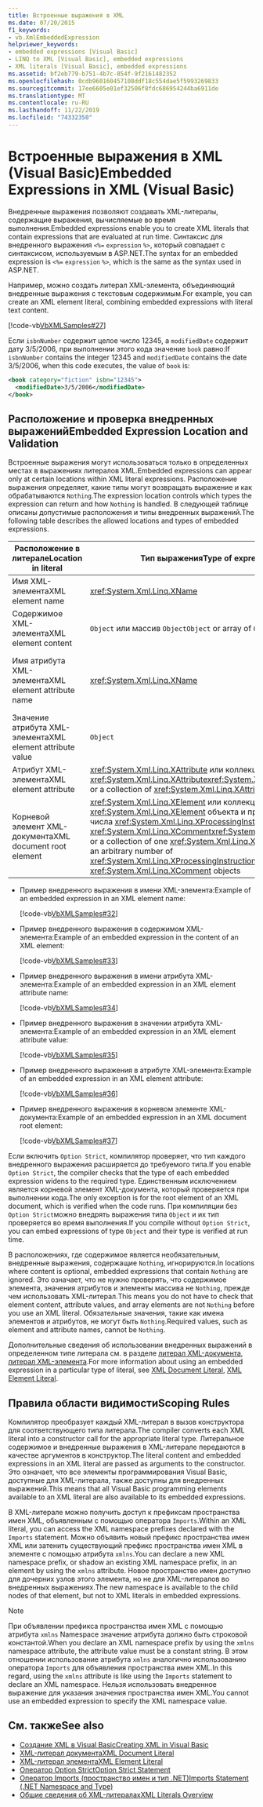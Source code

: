 ```yaml
---
title: Встроенные выражения в XML
ms.date: 07/20/2015
f1_keywords:
- vb.XmlEmbeddedExpression
helpviewer_keywords:
- embedded expressions [Visual Basic]
- LINQ to XML [Visual Basic], embedded expressions
- XML literals [Visual Basic], embedded expressions
ms.assetid: bf2eb779-b751-4b7c-854f-9f2161482352
ms.openlocfilehash: 0cdb960160457108ddf18c554dae5f5993269833
ms.sourcegitcommit: 17ee6605e01ef32506f8fdc686954244ba6911de
ms.translationtype: MT
ms.contentlocale: ru-RU
ms.lasthandoff: 11/22/2019
ms.locfileid: "74332350"
---
```

# <a name="embedded-expressions-in-xml-visual-basic"></a><span data-ttu-id="22683-102">Встроенные выражения в XML (Visual Basic)</span><span class="sxs-lookup"><span data-stu-id="22683-102">Embedded Expressions in XML (Visual Basic)</span></span>
<span data-ttu-id="22683-103">Внедренные выражения позволяют создавать XML-литералы, содержащие выражения, вычисляемые во время выполнения.</span><span class="sxs-lookup"><span data-stu-id="22683-103">Embedded expressions enable you to create XML literals that contain expressions that are evaluated at run time.</span></span> <span data-ttu-id="22683-104">Синтаксис для внедренного выражения `<%=` `expression` `%>`, который совпадает с синтаксисом, используемым в ASP.NET.</span><span class="sxs-lookup"><span data-stu-id="22683-104">The syntax for an embedded expression is `<%=` `expression` `%>`, which is the same as the syntax used in ASP.NET.</span></span>  
  
 <span data-ttu-id="22683-105">Например, можно создать литерал XML-элемента, объединяющий внедренные выражения с текстовым содержимым.</span><span class="sxs-lookup"><span data-stu-id="22683-105">For example, you can create an XML element literal, combining embedded expressions with literal text content.</span></span>  
  
 [!code-vb[VbXMLSamples#27](~/samples/snippets/visualbasic/VS_Snippets_VBCSharp/VbXMLSamples/VB/XMLSamples13.vb#27)]  
  
 <span data-ttu-id="22683-106">Если `isbnNumber` содержит целое число 12345, а `modifiedDate` содержит дату 3/5/2006, при выполнении этого кода значение `book` равно:</span><span class="sxs-lookup"><span data-stu-id="22683-106">If `isbnNumber` contains the integer 12345 and `modifiedDate` contains the date 3/5/2006, when this code executes, the value of `book` is:</span></span>  
  
```xml  
<book category="fiction" isbn="12345">  
  <modifiedDate>3/5/2006</modifiedDate>  
</book>  
```  
  
## <a name="embedded-expression-location-and-validation"></a><span data-ttu-id="22683-107">Расположение и проверка внедренных выражений</span><span class="sxs-lookup"><span data-stu-id="22683-107">Embedded Expression Location and Validation</span></span>  
 <span data-ttu-id="22683-108">Встроенные выражения могут использоваться только в определенных местах в выражениях литералов XML.</span><span class="sxs-lookup"><span data-stu-id="22683-108">Embedded expressions can appear only at certain locations within XML literal expressions.</span></span> <span data-ttu-id="22683-109">Расположение выражения определяет, какие типы могут возвращать выражение и как обрабатываются `Nothing`.</span><span class="sxs-lookup"><span data-stu-id="22683-109">The expression location controls which types the expression can return and how `Nothing` is handled.</span></span> <span data-ttu-id="22683-110">В следующей таблице описаны допустимые расположения и типы внедренных выражений.</span><span class="sxs-lookup"><span data-stu-id="22683-110">The following table describes the allowed locations and types of embedded expressions.</span></span>  
  
|<span data-ttu-id="22683-111">Расположение в литерале</span><span class="sxs-lookup"><span data-stu-id="22683-111">Location in literal</span></span>|<span data-ttu-id="22683-112">Тип выражения</span><span class="sxs-lookup"><span data-stu-id="22683-112">Type of expression</span></span>|<span data-ttu-id="22683-113">Обработка `Nothing`</span><span class="sxs-lookup"><span data-stu-id="22683-113">Handling of `Nothing`</span></span>|  
|---|---|---|  
|<span data-ttu-id="22683-114">Имя XML-элемента</span><span class="sxs-lookup"><span data-stu-id="22683-114">XML element name</span></span>|<xref:System.Xml.Linq.XName>|<span data-ttu-id="22683-115">Ошибка</span><span class="sxs-lookup"><span data-stu-id="22683-115">Error</span></span>|  
|<span data-ttu-id="22683-116">Содержимое XML-элемента</span><span class="sxs-lookup"><span data-stu-id="22683-116">XML element content</span></span>|<span data-ttu-id="22683-117">`Object` или массив `Object`</span><span class="sxs-lookup"><span data-stu-id="22683-117">`Object` or array of `Object`</span></span>|<span data-ttu-id="22683-118">Не учитывается</span><span class="sxs-lookup"><span data-stu-id="22683-118">Ignored</span></span>|  
|<span data-ttu-id="22683-119">Имя атрибута XML-элемента</span><span class="sxs-lookup"><span data-stu-id="22683-119">XML element attribute name</span></span>|<xref:System.Xml.Linq.XName>|<span data-ttu-id="22683-120">Ошибка, если значение атрибута также не `Nothing`</span><span class="sxs-lookup"><span data-stu-id="22683-120">Error, unless the attribute value is also `Nothing`</span></span>|  
|<span data-ttu-id="22683-121">Значение атрибута XML-элемента</span><span class="sxs-lookup"><span data-stu-id="22683-121">XML element attribute value</span></span>|`Object`|<span data-ttu-id="22683-122">Объявление атрибута пропущено</span><span class="sxs-lookup"><span data-stu-id="22683-122">Attribute declaration ignored</span></span>|  
|<span data-ttu-id="22683-123">Атрибут XML-элемента</span><span class="sxs-lookup"><span data-stu-id="22683-123">XML element attribute</span></span>|<span data-ttu-id="22683-124"><xref:System.Xml.Linq.XAttribute> или коллекция <xref:System.Xml.Linq.XAttribute></span><span class="sxs-lookup"><span data-stu-id="22683-124"><xref:System.Xml.Linq.XAttribute> or a collection of <xref:System.Xml.Linq.XAttribute></span></span>|<span data-ttu-id="22683-125">Не учитывается</span><span class="sxs-lookup"><span data-stu-id="22683-125">Ignored</span></span>|  
|<span data-ttu-id="22683-126">Корневой элемент XML-документа</span><span class="sxs-lookup"><span data-stu-id="22683-126">XML document root element</span></span>|<span data-ttu-id="22683-127"><xref:System.Xml.Linq.XElement> или коллекция из одного <xref:System.Xml.Linq.XElement> объекта и произвольного числа <xref:System.Xml.Linq.XProcessingInstruction> и объектов <xref:System.Xml.Linq.XComment></span><span class="sxs-lookup"><span data-stu-id="22683-127"><xref:System.Xml.Linq.XElement> or a collection of one <xref:System.Xml.Linq.XElement> object and an arbitrary number of <xref:System.Xml.Linq.XProcessingInstruction> and <xref:System.Xml.Linq.XComment> objects</span></span>|<span data-ttu-id="22683-128">Не учитывается</span><span class="sxs-lookup"><span data-stu-id="22683-128">Ignored</span></span>|  
  
- <span data-ttu-id="22683-129">Пример внедренного выражения в имени XML-элемента:</span><span class="sxs-lookup"><span data-stu-id="22683-129">Example of an embedded expression in an XML element name:</span></span>  
  
     [!code-vb[VbXMLSamples#32](~/samples/snippets/visualbasic/VS_Snippets_VBCSharp/VbXMLSamples/VB/XMLSamples13.vb#32)]  
  
- <span data-ttu-id="22683-130">Пример внедренного выражения в содержимом XML-элемента:</span><span class="sxs-lookup"><span data-stu-id="22683-130">Example of an embedded expression in the content of an XML element:</span></span>  
  
     [!code-vb[VbXMLSamples#33](~/samples/snippets/visualbasic/VS_Snippets_VBCSharp/VbXMLSamples/VB/XMLSamples13.vb#33)]  
  
- <span data-ttu-id="22683-131">Пример внедренного выражения в имени атрибута XML-элемента:</span><span class="sxs-lookup"><span data-stu-id="22683-131">Example of an embedded expression in an XML element attribute name:</span></span>  
  
     [!code-vb[VbXMLSamples#34](~/samples/snippets/visualbasic/VS_Snippets_VBCSharp/VbXMLSamples/VB/XMLSamples13.vb#34)]  
  
- <span data-ttu-id="22683-132">Пример внедренного выражения в значении атрибута XML-элемента:</span><span class="sxs-lookup"><span data-stu-id="22683-132">Example of an embedded expression in an XML element attribute value:</span></span>  
  
     [!code-vb[VbXMLSamples#35](~/samples/snippets/visualbasic/VS_Snippets_VBCSharp/VbXMLSamples/VB/XMLSamples13.vb#35)]  
  
- <span data-ttu-id="22683-133">Пример внедренного выражения в атрибуте XML-элемента:</span><span class="sxs-lookup"><span data-stu-id="22683-133">Example of an embedded expression in an XML element attribute:</span></span>  
  
     [!code-vb[VbXMLSamples#36](~/samples/snippets/visualbasic/VS_Snippets_VBCSharp/VbXMLSamples/VB/XMLSamples13.vb#36)]  
  
- <span data-ttu-id="22683-134">Пример внедренного выражения в корневом элементе XML-документа:</span><span class="sxs-lookup"><span data-stu-id="22683-134">Example of an embedded expression in an XML document root element:</span></span>  
  
     [!code-vb[VbXMLSamples#37](~/samples/snippets/visualbasic/VS_Snippets_VBCSharp/VbXMLSamples/VB/XMLSamples13.vb#37)]  
  
 <span data-ttu-id="22683-135">Если включить `Option Strict`, компилятор проверяет, что тип каждого внедренного выражения расширяется до требуемого типа.</span><span class="sxs-lookup"><span data-stu-id="22683-135">If you enable `Option Strict`, the compiler checks that the type of each embedded expression widens to the required type.</span></span> <span data-ttu-id="22683-136">Единственным исключением является корневой элемент XML-документа, который проверяется при выполнении кода.</span><span class="sxs-lookup"><span data-stu-id="22683-136">The only exception is for the root element of an XML document, which is verified when the code runs.</span></span> <span data-ttu-id="22683-137">При компиляции без `Option Strict`можно внедрять выражения типа `Object` и их тип проверяется во время выполнения.</span><span class="sxs-lookup"><span data-stu-id="22683-137">If you compile without `Option Strict`, you can embed expressions of type `Object` and their type is verified at run time.</span></span>  
  
 <span data-ttu-id="22683-138">В расположениях, где содержимое является необязательным, внедренные выражения, содержащие `Nothing`, игнорируются.</span><span class="sxs-lookup"><span data-stu-id="22683-138">In locations where content is optional, embedded expressions that contain `Nothing` are ignored.</span></span> <span data-ttu-id="22683-139">Это означает, что не нужно проверять, что содержимое элемента, значения атрибутов и элементы массива не `Nothing`, прежде чем использовать XML-литерал.</span><span class="sxs-lookup"><span data-stu-id="22683-139">This means you do not have to check that element content, attribute values, and array elements are not `Nothing` before you use an XML literal.</span></span> <span data-ttu-id="22683-140">Обязательные значения, такие как имена элементов и атрибутов, не могут быть `Nothing`.</span><span class="sxs-lookup"><span data-stu-id="22683-140">Required values, such as element and attribute names, cannot be `Nothing`.</span></span>  
  
 <span data-ttu-id="22683-141">Дополнительные сведения об использовании внедренных выражений в определенном типе литерала см. в разделе [литерал XML-документа](../../../../visual-basic/language-reference/xml-literals/xml-document-literal.md), [литерал XML-элемента](../../../../visual-basic/language-reference/xml-literals/xml-element-literal.md).</span><span class="sxs-lookup"><span data-stu-id="22683-141">For more information about using an embedded expression in a particular type of literal, see [XML Document Literal](../../../../visual-basic/language-reference/xml-literals/xml-document-literal.md), [XML Element Literal](../../../../visual-basic/language-reference/xml-literals/xml-element-literal.md).</span></span>  
  
## <a name="scoping-rules"></a><span data-ttu-id="22683-142">Правила области видимости</span><span class="sxs-lookup"><span data-stu-id="22683-142">Scoping Rules</span></span>  
 <span data-ttu-id="22683-143">Компилятор преобразует каждый XML-литерал в вызов конструктора для соответствующего типа литерала.</span><span class="sxs-lookup"><span data-stu-id="22683-143">The compiler converts each XML literal into a constructor call for the appropriate literal type.</span></span> <span data-ttu-id="22683-144">Литеральное содержимое и внедренные выражения в XML-литерале передаются в качестве аргументов в конструктор.</span><span class="sxs-lookup"><span data-stu-id="22683-144">The literal content and embedded expressions in an XML literal are passed as arguments to the constructor.</span></span> <span data-ttu-id="22683-145">Это означает, что все элементы программирования Visual Basic, доступные для XML-литерала, также доступны для внедренных выражений.</span><span class="sxs-lookup"><span data-stu-id="22683-145">This means that all Visual Basic programming elements available to an XML literal are also available to its embedded expressions.</span></span>  
  
 <span data-ttu-id="22683-146">В XML-литерале можно получить доступ к префиксам пространства имен XML, объявленным с помощью оператора `Imports`.</span><span class="sxs-lookup"><span data-stu-id="22683-146">Within an XML literal, you can access the XML namespace prefixes declared with the `Imports` statement.</span></span> <span data-ttu-id="22683-147">Можно объявить новый префикс пространства имен XML или затенить существующий префикс пространства имен XML в элементе с помощью атрибута `xmlns`.</span><span class="sxs-lookup"><span data-stu-id="22683-147">You can declare a new XML namespace prefix, or shadow an existing XML namespace prefix, in an element by using the `xmlns` attribute.</span></span> <span data-ttu-id="22683-148">Новое пространство имен доступно для дочерних узлов этого элемента, но не для XML-литералов во внедренных выражениях.</span><span class="sxs-lookup"><span data-stu-id="22683-148">The new namespace is available to the child nodes of that element, but not to XML literals in embedded expressions.</span></span>  
  
> [!NOTE]
> <span data-ttu-id="22683-149">При объявлении префикса пространства имен XML с помощью атрибута `xmlns` Namespace значение атрибута должно быть строковой константой.</span><span class="sxs-lookup"><span data-stu-id="22683-149">When you declare an XML namespace prefix by using the `xmlns` namespace attribute, the attribute value must be a constant string.</span></span> <span data-ttu-id="22683-150">В этом отношении использование атрибута `xmlns` аналогично использованию оператора `Imports` для объявления пространства имен XML.</span><span class="sxs-lookup"><span data-stu-id="22683-150">In this regard, using the `xmlns` attribute is like using the `Imports` statement to declare an XML namespace.</span></span> <span data-ttu-id="22683-151">Нельзя использовать внедренное выражение для указания значения пространства имен XML.</span><span class="sxs-lookup"><span data-stu-id="22683-151">You cannot use an embedded expression to specify the XML namespace value.</span></span>  
  
## <a name="see-also"></a><span data-ttu-id="22683-152">См. также</span><span class="sxs-lookup"><span data-stu-id="22683-152">See also</span></span>

- [<span data-ttu-id="22683-153">Создание XML в Visual Basic</span><span class="sxs-lookup"><span data-stu-id="22683-153">Creating XML in Visual Basic</span></span>](../../../../visual-basic/programming-guide/language-features/xml/creating-xml.md)
- [<span data-ttu-id="22683-154">XML-литерал документа</span><span class="sxs-lookup"><span data-stu-id="22683-154">XML Document Literal</span></span>](../../../../visual-basic/language-reference/xml-literals/xml-document-literal.md)
- [<span data-ttu-id="22683-155">XML-литерал элемента</span><span class="sxs-lookup"><span data-stu-id="22683-155">XML Element Literal</span></span>](../../../../visual-basic/language-reference/xml-literals/xml-element-literal.md)
- [<span data-ttu-id="22683-156">Оператор Option Strict</span><span class="sxs-lookup"><span data-stu-id="22683-156">Option Strict Statement</span></span>](../../../../visual-basic/language-reference/statements/option-strict-statement.md)
- [<span data-ttu-id="22683-157">Оператор Imports (пространство имен и тип .NET)</span><span class="sxs-lookup"><span data-stu-id="22683-157">Imports Statement (.NET Namespace and Type)</span></span>](../../../../visual-basic/language-reference/statements/imports-statement-net-namespace-and-type.md)
- [<span data-ttu-id="22683-158">Общие сведения об XML-литералах</span><span class="sxs-lookup"><span data-stu-id="22683-158">XML Literals Overview</span></span>](../../../../visual-basic/programming-guide/language-features/xml/xml-literals-overview.md)
